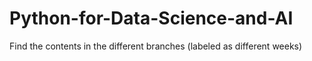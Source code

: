 # Python-for-Data-Science-and-AI
Find the contents in the different branches (labeled as different weeks)
